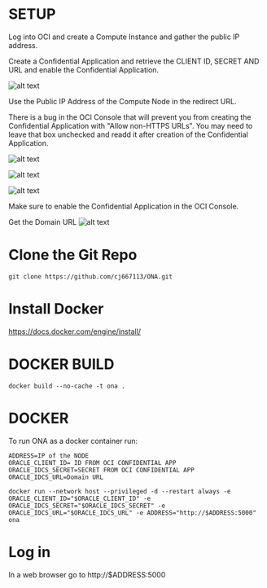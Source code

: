 # SETUP
Log into OCI and create a Compute Instance and gather the public IP address.

Create a Confidential Application and retrieve the CLIENT ID, SECRET AND URL and enable the Confidential Application.

![alt text](images/CA-PAGE-1.png "Page 1")

Use the Public IP Address of the Compute Node in the redirect URL.

There is a bug in the OCI Console that will prevent you from creating the Confidential Application with "Allow non-HTTPS URLs". You may need to leave that box unchecked and readd it after creation of the Confidential Application.

![alt text](images/CA-PAGE-2.png "Page 2")

![alt text](images/CA-PAGE-3.png "Page 3")

![alt text](images/CA-PAGE-4.png "Page 4")

Make sure to enable the Confidential Application in the OCI Console.

Get the Domain URL
![alt text](images/IDCS-URL.png "Domain URL")

# Clone the Git Repo
    git clone https://github.com/cj667113/ONA.git

# Install Docker
https://docs.docker.com/engine/install/

# DOCKER BUILD
    docker build --no-cache -t ona .

# DOCKER
To run ONA as a docker container run:

    ADDRESS=IP of the NODE
    ORACLE_CLIENT_ID= ID FROM OCI CONFIDENTIAL APP
    ORACLE_IDCS_SECRET=SECRET FROM OCI CONFIDENTIAL APP
    ORACLE_IDCS_URL=Domain URL

    docker run --network host --privileged -d --restart always -e ORACLE_CLIENT_ID="$ORACLE_CLIENT_ID" -e ORACLE_IDCS_SECRET="$ORACLE_IDCS_SECRET" -e ORACLE_IDCS_URL="$ORACLE_IDCS_URL" -e ADDRESS="http://$ADDRESS:5000" ona

# Log in
In a web browser go to http://$ADDRESS:5000
